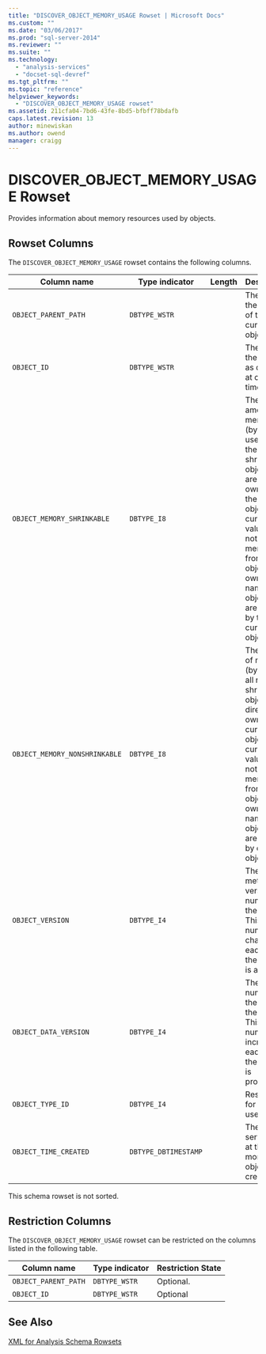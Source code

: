 ```yaml
---
title: "DISCOVER_OBJECT_MEMORY_USAGE Rowset | Microsoft Docs"
ms.custom: ""
ms.date: "03/06/2017"
ms.prod: "sql-server-2014"
ms.reviewer: ""
ms.suite: ""
ms.technology: 
  - "analysis-services"
  - "docset-sql-devref"
ms.tgt_pltfrm: ""
ms.topic: "reference"
helpviewer_keywords: 
  - "DISCOVER_OBJECT_MEMORY_USAGE rowset"
ms.assetid: 211cfa04-7bd6-43fe-8bd5-bfbff78bdafb
caps.latest.revision: 13
author: minewiskan
ms.author: owend
manager: craigg
---
```

# DISCOVER_OBJECT_MEMORY_USAGE Rowset
  Provides information about memory resources used by objects.  
  
## Rowset Columns  
 The `DISCOVER_OBJECT_MEMORY_USAGE` rowset contains the following columns.  
  
|Column name|Type indicator|Length|Description|  
|-----------------|--------------------|------------|-----------------|  
|`OBJECT_PARENT_PATH`|`DBTYPE_WSTR`||The path to the parent of the current object.|  
|`OBJECT_ID`|`DBTYPE_WSTR`||The ID of the object as defined at creation time.|  
|`OBJECT_MEMORY_SHRINKABLE`|`DBTYPE_I8`||The total amount of memory (bytes) used by all the shrinkable objects that are directly owned by the current object. The current value does not include memory from objects owned by named objects that are owned by the current object.|  
|`OBJECT_MEMORY_NONSHRINKABLE`|`DBTYPE_I8`||The amount of memory (bytes) of all non-shrinkable objects directly owned by current object. The current value does not include memory from objects owned by named objects that are owned by current object.|  
|`OBJECT_VERSION`|`DBTYPE_I4`||The metadata version number of the object. This number changes each time the object is altered.|  
|`OBJECT_DATA_VERSION`|`DBTYPE_I4`||The lineage number of the data in the object. This number increments each time the object is processed.|  
|`OBJECT_TYPE_ID`|`DBTYPE_I4`||Reserved for internal use.|  
|`OBJECT_TIME_CREATED`|`DBTYPE_DBTIMESTAMP`||The UTC server time at the moment the object was created.|  
  
 This schema rowset is not sorted.  
  
## Restriction Columns  
 The `DISCOVER_OBJECT_MEMORY_USAGE` rowset can be restricted on the columns listed in the following table.  
  
|Column name|Type indicator|Restriction State|  
|-----------------|--------------------|-----------------------|  
|`OBJECT_PARENT_PATH`|`DBTYPE_WSTR`|Optional.|  
|`OBJECT_ID`|`DBTYPE_WSTR`|Optional|  
  
## See Also  
 [XML for Analysis Schema Rowsets](xml-for-analysis-schema-rowsets.md)  
  
  
